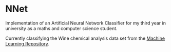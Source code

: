 # NNet

Implementation of an Artificial Neural Network Classifier for my third year in university as a maths and computer science student.

Currently classifying the Wine chemical analysis data set from the [Machine Learning Repository](https://archive.ics.uci.edu/ml/datasets/Wine).